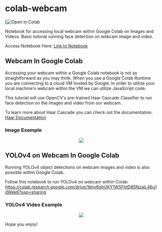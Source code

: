 # colab-webcam
[![Open In Colab](https://colab.research.google.com/drive/1bhv6ghUKY1W5FhtD85NzajL46u1dWek6?usp=sharing)

Notebook for accessing local webcam within Google Colab on Images and Videos. Basic tutorial running face detection on webcam image and video.

Access Notebook Here: [Link to Notebook](https://colab.research.google.com/drive/1bhv6ghUKY1W5FhtD85NzajL46u1dWek6)

## Webcam In Google Colab
Accessing your webcam within a Google Colab notebook is not as straightforward as you may think. When you use a Google Colab Runtime you are connecting to a cloud VM hosted by Google. In order to utilize your local machine's webcam within the VM we can utilize JavaScript code.

This tutorial will use OpenCV's pre-trained Haar Cascade Classifier to run face detection on the images and video from our webcam.

To learn more about Haar Cascade you can check out the documentation. [Haar Documentation](https://opencv-python-tutroals.readthedocs.io/en/latest/py_tutorials/py_objdetect/py_face_detection/py_face_detection.html)

### Image Example
<p align="center"><img src="image_example.png"\></p>


## YOLOv4 on Webcam In Google Colab
Running YOLOv4 object detections on webcam images and video is also possible within Google Colab.

Follow this notebook to run YOLOv4 on webcam within Colab: https://colab.research.google.com/drive/1bhv6ghUKY1W5FhtD85NzajL46u1dWek6?usp=sharing
### YOLOv4 Video Example
<p align="center"><img src="yolov4-webcam-demo.gif"\></p>

Hope you enjoy!
